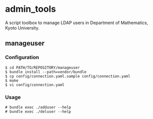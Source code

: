 admin_tools
===========

A script toolbox to manage LDAP users in Department of Mathematics, Kyoto University. 

manageuser
----------

### Configuration

```
$ cd PATH/TO/REPOSITORY/manageuser
$ bundle install --path=vendor/bundle
$ cp config/connection.yaml.sample config/connection.yaml
$ make
$ vi config/connection.yaml
```

### Usage

```
# bundle exec ./adduser --help
# bundle exec ./deluser --help
```
